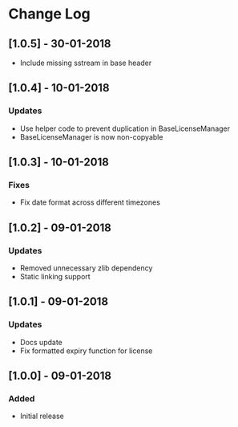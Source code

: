 # Change Log

## [1.0.5] - 30-01-2018
- Include missing sstream in base header

## [1.0.4] - 10-01-2018
### Updates
- Use helper code to prevent duplication in BaseLicenseManager
- BaseLicenseManager is now non-copyable

## [1.0.3] - 10-01-2018
### Fixes
- Fix date format across different timezones

## [1.0.2] - 09-01-2018
### Updates
- Removed unnecessary zlib dependency
- Static linking support

## [1.0.1] - 09-01-2018
### Updates
- Docs update
- Fix formatted expiry function for license

## [1.0.0] - 09-01-2018
### Added
- Initial release
